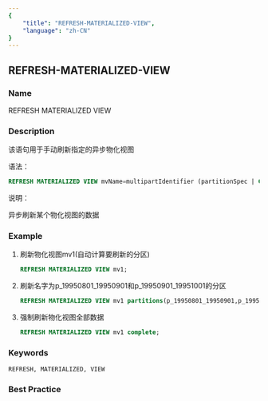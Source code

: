 ```yaml
---
{
    "title": "REFRESH-MATERIALIZED-VIEW",
    "language": "zh-CN"
}
---
```


<!--
Licensed to the Apache Software Foundation (ASF) under one
or more contributor license agreements.  See the NOTICE file
distributed with this work for additional information
regarding copyright ownership.  The ASF licenses this file
to you under the Apache License, Version 2.0 (the
"License"); you may not use this file except in compliance
with the License.  You may obtain a copy of the License at

  http://www.apache.org/licenses/LICENSE-2.0

Unless required by applicable law or agreed to in writing,
software distributed under the License is distributed on an
"AS IS" BASIS, WITHOUT WARRANTIES OR CONDITIONS OF ANY
KIND, either express or implied.  See the License for the
specific language governing permissions and limitations
under the License.
-->

## REFRESH-MATERIALIZED-VIEW

### Name

REFRESH MATERIALIZED VIEW

### Description

该语句用于手动刷新指定的异步物化视图

语法：

```sql
REFRESH MATERIALIZED VIEW mvName=multipartIdentifier (partitionSpec | COMPLETE)? 
```

说明：

异步刷新某个物化视图的数据

### Example

1. 刷新物化视图mv1(自动计算要刷新的分区)

    ```sql
    REFRESH MATERIALIZED VIEW mv1;
    ```

2. 刷新名字为p_19950801_19950901和p_19950901_19951001的分区

    ```sql
    REFRESH MATERIALIZED VIEW mv1 partitions(p_19950801_19950901,p_19950901_19951001);
    ```
 
3. 强制刷新物化视图全部数据

    ```sql
    REFRESH MATERIALIZED VIEW mv1 complete;
    ```
   
### Keywords

    REFRESH, MATERIALIZED, VIEW

### Best Practice

